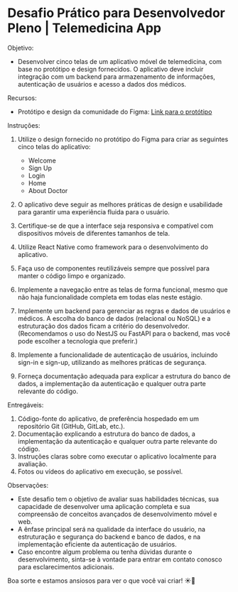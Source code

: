 # Desafio Prático para Desenvolvedor Pleno | Telemedicina App

Objetivo:

- Desenvolver cinco telas de um aplicativo móvel de telemedicina, com base no protótipo e design fornecidos. O aplicativo deve incluir integração com um backend para armazenamento de informações, autenticação de usuários e acesso a dados dos médicos.

Recursos:

- Protótipo e design da comunidade do Figma: [Link para o protótipo](https://www.figma.com/community/file/1337949757381065808)

Instruções:

1. Utilize o design fornecido no protótipo do Figma para criar as seguintes cinco telas do aplicativo:

   - Welcome
   - Sign Up
   - Login
   - Home
   - About Doctor

2. O aplicativo deve seguir as melhores práticas de design e usabilidade para garantir uma experiência fluida para o usuário.
3. Certifique-se de que a interface seja responsiva e compatível com dispositivos móveis de diferentes tamanhos de tela.
4. Utilize React Native como framework para o desenvolvimento do aplicativo.
5. Faça uso de componentes reutilizáveis sempre que possível para manter o código limpo e organizado.
6. Implemente a navegação entre as telas de forma funcional, mesmo que não haja funcionalidade completa em todas elas neste estágio.
7. Implemente um backend para gerenciar as regras e dados de usuários e médicos. A escolha do banco de dados (relacional ou NoSQL) e a estruturação dos dados ficam a critério do desenvolvedor. (Recomendamos o uso do NestJS ou FastAPI para o backend, mas você pode escolher a tecnologia que preferir.)
8. Implemente a funcionalidade de autenticação de usuários, incluindo sign-in e sign-up, utilizando as melhores práticas de segurança.
9. Forneça documentação adequada para explicar a estrutura do banco de dados, a implementação da autenticação e qualquer outra parte relevante do código.

Entregáveis:

1. Código-fonte do aplicativo, de preferência hospedado em um repositório Git (GitHub, GitLab, etc.).
2. Documentação explicando a estrutura do banco de dados, a implementação da autenticação e qualquer outra parte relevante do código.
3. Instruções claras sobre como executar o aplicativo localmente para avaliação.
4. Fotos ou vídeos do aplicativo em execução, se possível.

Observações:

- Este desafio tem o objetivo de avaliar suas habilidades técnicas, sua capacidade de desenvolver uma aplicação completa e sua compreensão de conceitos avançados de desenvolvimento móvel e web.
- A ênfase principal será na qualidade da interface do usuário, na estruturação e segurança do backend e banco de dados, e na implementação eficiente da autenticação de usuários.
- Caso encontre algum problema ou tenha dúvidas durante o desenvolvimento, sinta-se à vontade para entrar em contato conosco para esclarecimentos adicionais.

Boa sorte e estamos ansiosos para ver o que você vai criar! ☀🚀
